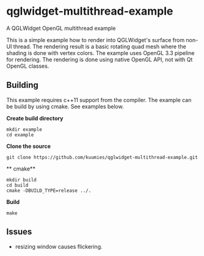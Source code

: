 # qglwidget-multithread-example
A QGLWidget OpenGL multithread example

This is a simple example how to render into QGLWidget's surface from non-UI thread. The rendering result is a basic rotating quad mesh where the shading is done with vertex colors. The example uses OpenGL 3.3 pipeline for rendering. The rendering is done using native OpenGL API, not with Qt OpenGL classes.

## Building

This example requires c++11 support from the compiler. The example can be build by using cmake. See examples below.

**Create build directory**

```
mkdir example
cd example
```

**Clone the source**

```
git clone https://github.com/kuumies/qglwidget-multithread-example.git
```

** cmake**

```
mkdir build
cd build
cmake -DBUILD_TYPE=release ../.
```

**Build**

```
make
```

## Issues
- resizing window causes flickering.
